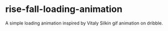 # rise-fall-loading-animation
A simple loading animation inspired by Vitaly Silkin gif animation on dribble.
